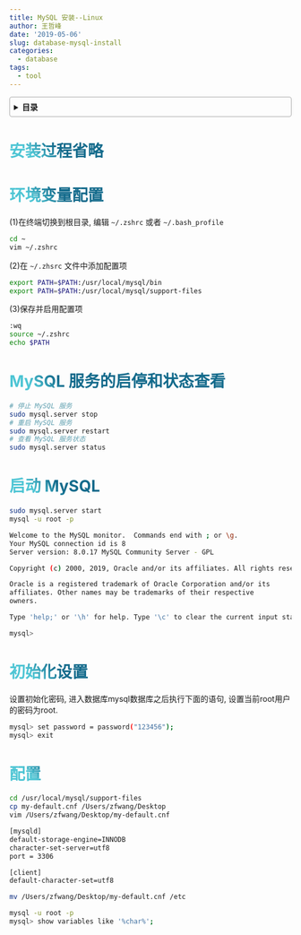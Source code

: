 ```yaml
---
title: MySQL 安装--Linux
author: 王哲峰
date: '2019-05-06'
slug: database-mysql-install
categories:
  - database
tags:
  - tool
---
```


<style>
h1 {
  background-color: #2B90B6;
  background-image: linear-gradient(45deg, #4EC5D4 10%, #146b8c 20%);
  background-size: 100%;
  -webkit-background-clip: text;
  -moz-background-clip: text;
  -webkit-text-fill-color: transparent;
  -moz-text-fill-color: transparent;
}
h2 {
  background-color: #2B90B6;
  background-image: linear-gradient(45deg, #4EC5D4 10%, #146b8c 20%);
  background-size: 100%;
  -webkit-background-clip: text;
  -moz-background-clip: text;
  -webkit-text-fill-color: transparent;
  -moz-text-fill-color: transparent;
}

details {
    border: 1px solid #aaa;
    border-radius: 4px;
    padding: .5em .5em 0;
}

summary {
    font-weight: bold;
    margin: -.5em -.5em 0;
    padding: .5em;
}

details[open] {
    padding: .5em;
}

details[open] summary {
    border-bottom: 1px solid #aaa;
    margin-bottom: .5em;
}
</style>


<details><summary>目录</summary><p>

- [安装过程省略](#安装过程省略)
- [环境变量配置](#环境变量配置)
- [MySQL 服务的启停和状态查看](#mysql-服务的启停和状态查看)
- [启动 MySQL](#启动-mysql)
- [初始化设置](#初始化设置)
- [配置](#配置)
</p></details><p></p>


# 安装过程省略

# 环境变量配置

(1)在终端切换到根目录, 编辑 `~/.zshrc` 或者 `~/.bash_profile`

```bash
cd ~
vim ~/.zshrc
```

(2)在 `~/.zhsrc` 文件中添加配置项

```bash
export PATH=$PATH:/usr/local/mysql/bin
export PATH=$PATH:/usr/local/mysql/support-files
```

(3)保存并启用配置项

```bash
:wq
source ~/.zshrc
echo $PATH
```
# MySQL 服务的启停和状态查看

```bash
# 停止 MySQL 服务
sudo mysql.server stop
# 重启 MySQL 服务
sudo mysql.server restart
# 查看 MySQL 服务状态
sudo mysql.server status
```

# 启动 MySQL

```bash
sudo mysql.server start
mysql -u root -p
```

```bash
Welcome to the MySQL monitor.  Commands end with ; or \g.
Your MySQL connection id is 8
Server version: 8.0.17 MySQL Community Server - GPL

Copyright (c) 2000, 2019, Oracle and/or its affiliates. All rights reserved.

Oracle is a registered trademark of Oracle Corporation and/or its
affiliates. Other names may be trademarks of their respective
owners.

Type 'help;' or '\h' for help. Type '\c' to clear the current input statement.

mysql>
```

# 初始化设置

设置初始化密码, 进入数据库mysql数据库之后执行下面的语句, 设置当前root用户的密码为root. 

```bash
mysql> set password = password("123456");
mysql> exit
```

# 配置

```bash
cd /usr/local/mysql/support-files
cp my-default.cnf /Users/zfwang/Desktop
vim /Users/zfwang/Desktop/my-default.cnf

[mysqld]
default-storage-engine=INNODB
character-set-server=utf8
port = 3306

[client]
default-character-set=utf8

mv /Users/zfwang/Desktop/my-default.cnf /etc
```

```bash
mysql -u root -p
mysql> show variables like '%char%';
```